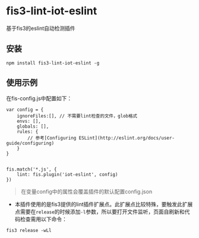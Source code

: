 # fis3-lint-iot-eslint

基于fis3的eslint自动检测插件

## 安装

```nodejs
npm install fis3-lint-iot-eslint -g
```

## 使用示例
在fis-config.js中配置如下：
```
var config = {
    ignoreFiles:[], // 不需要lint检查的文件，glob格式
    envs: [],
    globals: [],
    rules: {
        // 参考[Configuring ESLint](http://eslint.org/docs/user-guide/configuring)
    }
}


fis.match('*.js', {
    lint: fis.plugin('iot-eslint', config)
})

```
>在变量config中的属性会覆盖插件的默认配置config.json




- 本插件使用的是fis3提供的lint插件扩展点。此扩展点比较特殊，要触发此扩展点需要在`release`的时候添加`-l`参数，所以要打开文件监听，页面自刷新和代码检查需用以下命令：
```
fis3 release -wLl
```